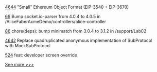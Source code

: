 
[4644](https://github.com/hyperledger/besu/pull/4644) "Small" Ethereum Object Format (EIP-3540 + EIP-3670)

[69](https://github.com/hyperledger/aries-acapy-controllers/pull/69) Bump socket.io-parser from 4.0.4 to 4.0.5 in /AliceFaberAcmeDemo/controllers/alice-controller

[86](https://github.com/hyperledger-labs/university-course/pull/86) chore(deps): bump minimatch from 3.0.4 to 3.1.2 in /support/Lab02

[4642](https://github.com/hyperledger/besu/pull/4642) Replace quadruplicated anonymous  implementation of SubProtocol with MockSubProtocol

[524](https://github.com/hyperledger/aries-mobile-agent-react-native/pull/524) feat: developer screen override


[See more >>>](https://start-here.hyperledger.org/pull-requests)
